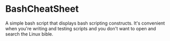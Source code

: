 # BashCheatSheet

A simple bash script that displays bash scripting constructs.
It's convenient when you're writing and testing scripts and you don't want to open and search the Linux bible.
